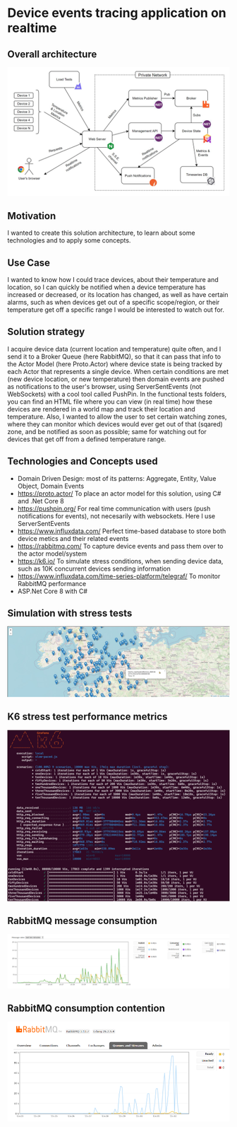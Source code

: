 # Device events tracing application on realtime

## Overall architecture
![Overall architecture](./doc/architecture.jpg?raw=true)

## Motivation
I wanted to create this solution architecture, to learn about some technologies and to apply some concepts.

## Use Case
I wanted to know how I could trace devices, about their temperature and location, so I can quickly be notified when a device temperature has increased or decreased, or its location has changed, as well as have certain alarms, such as when devices get out of a specific scope/region, or their temperature get off a specific range I would be interested to watch out for.

## Solution strategy
I acquire device data (current location and temperature) quite often, and I send it to a Broker Queue (here RabbitMQ), so that it can pass that info to the Actor Model (here Proto.Actor) where device state is being tracked by each Actor that represents a single device. When certain conditions are met (new device location, or new temperature) then domain events are pushed as notifications to the user's browser, using ServerSentEvents (not WebSockets) with a cool tool called PushPin. In the functional tests folders, you can find an HTML file where you can view (in real time) how these devices are rendered in a world map and track their location and temperature. Also, I wanted to allow the user to set certain watching zones, where they can monitor which devices would ever get out of that (sqared) zone, and be notified as soon as possible; same for watching out for devices that get off from a defined temperature range.

## Technologies and Concepts used
- Domain Driven Design: most of its patterns: Aggregate, Entity, Value Object, Domain Events
- https://proto.actor/ To place an actor model for this solution, using C# and .Net Core 8
- https://pushpin.org/  For real time communication with users (push notifications for events), not necesarily with websockets. Here I use ServerSentEvents
- https://www.influxdata.com/  Perfect time-based database to store both device metics and their related events
- https://rabbitmq.com/  To capture device events and pass them over to the actor model/system
- https://k6.io/  To simulate stress conditions, when sending device data, such as 10K concurrent devices sending information
- https://www.influxdata.com/time-series-platform/telegraf/   To monitor RabbitMQ performance
- ASP.Net Core 8 with C#

## Simulation with stress tests
![Simulation](./doc/simulation01.jpg?raw=true)

## K6 stress test performance metrics
![K6](./doc/k6-stress-test-outcome.png?raw=true)

## RabbitMQ message consumption
![RMQC](./doc/rabbitmq-message-consumption.png?raw=true)

## RabbitMQ consumption contention
![RMQMC](./doc/rabbitmq-contention.png?raw=true)

